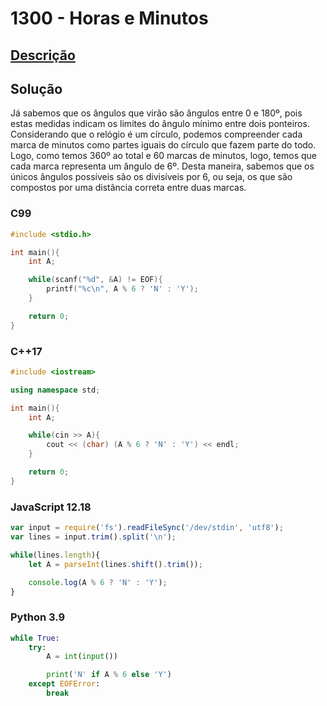 # 1300 - Horas e Minutos

## [Descrição](https://www.beecrowd.com.br/judge/pt/problems/view/1300)

## Solução

Já sabemos que os ângulos que virão são ângulos entre 0 e 180º, pois estas medidas indicam os limites do ângulo mínimo entre dois ponteiros. Considerando que o relógio é um círculo, podemos compreender cada marca de minutos como partes iguais do círculo que fazem parte do todo. Logo, como temos 360º ao total e 60 marcas de minutos, logo, temos que cada marca representa um ângulo de 6º. Desta maneira, sabemos que os únicos ângulos possíveis são os divisíveis por 6, ou seja, os que são compostos por uma distância correta entre duas marcas.

### C99
```c
#include <stdio.h>

int main(){
    int A;

    while(scanf("%d", &A) != EOF){
        printf("%c\n", A % 6 ? 'N' : 'Y');
    }

    return 0;
}
```

### C++17
```cpp
#include <iostream>

using namespace std;

int main(){
    int A;

    while(cin >> A){
        cout << (char) (A % 6 ? 'N' : 'Y') << endl;
    }

    return 0;
}
```

### JavaScript 12.18
```javascript
var input = require('fs').readFileSync('/dev/stdin', 'utf8');
var lines = input.trim().split('\n');

while(lines.length){
    let A = parseInt(lines.shift().trim());

    console.log(A % 6 ? 'N' : 'Y');
}
```

### Python 3.9
```python
while True:
    try:
        A = int(input())

        print('N' if A % 6 else 'Y')
    except EOFError:
        break
```